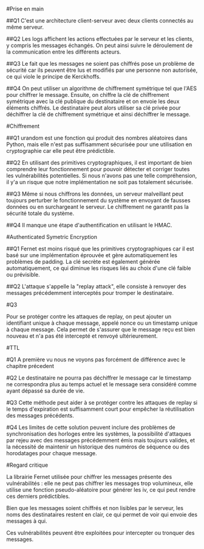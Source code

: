 #Prise en main

##Q1
C'est une architecture client-serveur avec deux clients connectés au même serveur.

##Q2
Les logs affichent les actions effectuées par le serveur et les clients, y compris les messages échangés. On peut ainsi suivre le déroulement de la communication entre les différents acteurs.

##Q3
Le fait que les messages ne soient pas chiffrés pose un problème de sécurité car ils peuvent être lus et modifiés par une personne non autorisée, ce qui viole le principe 
de Kerckhoffs.

##Q4
On peut utiliser un algorithme de chiffrement symétrique tel que l'AES pour chiffrer le message. Ensuite, on chiffre la clé de chiffrement symétrique avec la clé publique du destinataire et on envoie les deux éléments chiffrés. Le destinataire peut alors utiliser sa clé privée pour déchiffrer la clé de chiffrement symétrique et ainsi déchiffrer le message.


#Chiffrement

##Q1
urandom est une fonction qui produit des nombres aléatoires dans Python, mais elle n'est pas suffisamment sécurisée pour une utilisation en cryptographie car elle peut être prédictible.

##Q2
En utilisant des primitives cryptographiques, il est important de bien comprendre leur fonctionnement pour pouvoir détecter et corriger toutes les vulnérabilités potentielles. Si nous n'avons pas une telle compréhension, il y'a un risque que notre implémentation ne soit pas totalement sécurisée.

##Q3
Même si nous chiffrons les données, un serveur malveillant peut toujours perturber le fonctionnement du système en envoyant de fausses données ou en surchargeant le serveur. Le chiffrement ne garantit pas la sécurité totale du système.

##Q4
Il manque une étape d'authentification en utilisant le HMAC.

#Authenticated Symetric Encryption

##Q1
Fernet est moins risqué que les primitives cryptographiques car il est basé sur une implémentation éprouvée et gère automatiquement les problèmes de padding. La clé secrète est également générée automatiquement, ce qui diminue les risques liés au choix d'une clé faible ou prévisible.

##Q2
L'attaque s'appelle la "replay attack", elle consiste à renvoyer des messages précédemment interceptés pour tromper le destinataire.

#Q3

Pour se protéger contre les attaques de replay, on peut ajouter un identifiant unique à chaque message, appelé nonce ou un timestamp unique à chaque message. Cela permet de s'assurer que le message reçu est bien nouveau et n'a pas été intercepté et renvoyé ultérieurement.

#TTL

#Q1
A première vu nous ne voyons pas forcément de différence avec le chapitre précedent

#Q2
Le destinataire ne pourra pas déchiffrer le message  car le timestamp ne correspondra plus au temps actuel et le message sera considéré comme ayant dépassé sa durée de vie.

#Q3
Cette méthode peut aider à se protéger contre les attaques de replay si le temps d'expiration est suffisamment court pour empêcher la réutilisation des messages précédents.


#Q4
Les limites de cette solution peuvent inclure des problèmes de synchronisation des horloges entre les systèmes, la possibilité d'attaques par rejeu avec des messages précédemment émis mais toujours valides, et la nécessité de maintenir un historique des numéros de séquence ou des horodatages pour chaque message. 


#Regard critique

La librairie Fernet utilisée pour chiffrer les messages présente des vulnérabilités : elle ne peut pas chiffrer les messages trop volumineux, elle utilise une fonction pseudo-aléatoire pour générer les iv, ce qui peut rendre ces derniers prédictibles.

Bien que les messages soient chiffrés et non lisibles par le serveur, les noms des destinataires restent en clair, ce qui permet de voir qui envoie des messages à qui.

Ces vulnérabilités peuvent être exploitées pour intercepter ou tronquer des messages.


